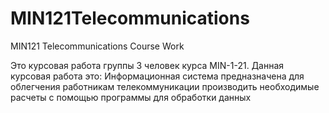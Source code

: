 # MIN121Telecommunications
MIN121 Telecommunications Course Work

Это курсовая работа группы 3 человек курса MIN-1-21.
Данная курсовая работа это: 
Информационная система предназначена для облегчения работникам телекоммуникации производить необходимые расчеты с помощью программы для обработки данных


